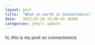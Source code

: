 ```yaml
---
layout: post
title:  "What on earth is Connectomics"
date:   2022-07-26 19:08:43 +0300
categories: jekyll update
---
```

hi, this is my post on connectomcis 
